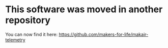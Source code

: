 # This software was moved in another repository

You can now find it here: https://github.com/makers-for-life/makair-telemetry
